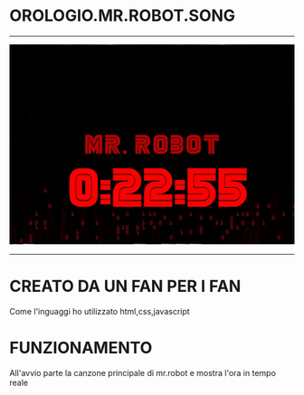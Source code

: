 # OROLOGIO.MR.ROBOT.SONG
--------------------------------------------------------------------------------------------------------------------------------------

![alt text](https://github.com/CrashOverride97680/OROLOGIO.MR.ROBOT.SONG/blob/master/IMGIT.JPG "immagine programma in funzione")

---------------------------------------------------------------------------------------------------------------------------------------

# CREATO DA UN FAN PER I FAN

Come l'inguaggi ho utilizzato html,css,javascript

# FUNZIONAMENTO

All'avvio parte la canzone principale di mr.robot e mostra l'ora in tempo reale
